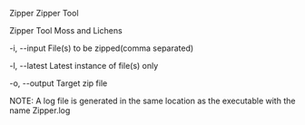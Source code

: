 Zipper
Zipper Tool

Zipper Tool Moss and Lichens

-i, --input File(s) to be zipped(comma separated)

-l, --latest Latest instance of file(s) only

-o, --output Target zip file

NOTE: A log file is generated in the same location as the executable with the name Zipper.log
